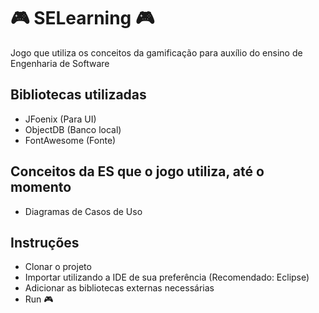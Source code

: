 # 🎮 SELearning 🎮
Jogo que utiliza os conceitos da gamificação para auxílio do ensino de Engenharia de Software

## Bibliotecas utilizadas
* JFoenix (Para UI)
* ObjectDB (Banco local)
* FontAwesome (Fonte)

## Conceitos da ES que o jogo utiliza, até o momento
* Diagramas de Casos de Uso

## Instruções
* Clonar o projeto
* Importar utilizando a IDE de sua preferência (Recomendado: Eclipse)
* Adicionar as bibliotecas externas necessárias
* Run 🎮
